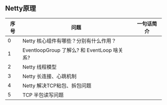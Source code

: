 ## Netty原理

| 序号 | 问题                                        | 一句话简介 |
| ---- | ------------------------------------------- | ---------- |
| 0    | Netty 核心组件有哪些？分别有什么作用？      |            |
| 1    | EventloopGroup 了解么? 和 EventLoop 啥关系? |            |
| 2    | Netty 线程模型                              |            |
| 3    | Netty 长连接、心跳机制                      |            |
| 4    | Netty 解决TCP粘包、拆包问题                 |            |
| 5    | TCP 半包读写问题                            |            |

